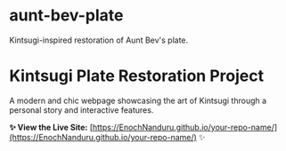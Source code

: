 # aunt-bev-plate
Kintsugi-inspired restoration of Aunt Bev's plate.
# Kintsugi Plate Restoration Project

A modern and chic webpage showcasing the art of Kintsugi through a personal story and interactive features.

**✨ View the Live Site:** [https://EnochNanduru.github.io/your-repo-name/](https://EnochNanduru.github.io/your-repo-name/) ✨
